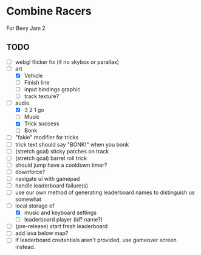 # Combine Racers

For Bevy Jam 2

## TODO

- [ ] webgl flicker fix (if no skybox or parallax)
- [ ] art
  - [X] Vehicle
  - [ ] Finish line
  - [ ] input bindings graphic
  - [ ] track texture?
- [ ] audio
  - [X] 3 2 1 go
  - [ ] Music
  - [X] Trick success
  - [ ] Bonk
- [ ] "fakie" modifier for tricks
- [ ] trick text should say "BONK!" when you bonk
- [ ] (stretch goal) sticky patches on track
- [ ] (stretch goal) barrel roll trick
- [ ] should jump have a cooldown timer?
- [ ] downforce?
- [ ] navigate ui with gamepad
- [ ] handle leaderboard failure(s)
- [ ] use our own method of generating leaderboard names to distinguish us somewhat
- [ ] local storage of
  - [X] music and keyboard settings
  - [ ] leaderboard player (id? name?)
- [ ] (pre-release) start fresh leaderboard
- [ ] add lava below map?
- [ ] if leaderboard credentials aren't provided, use gameover screen instead.

